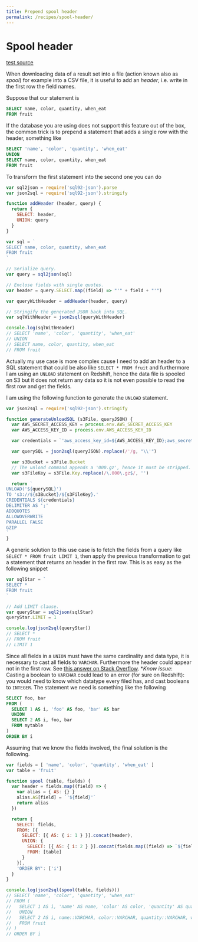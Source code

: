 ```yaml
---
title: Prepend spool header
permalink: /recipes/spool-header/
---
```


# Spool header

[test source](https://github.com/fibo/SQL92-JSON/blob/master/test/recipes/spool-header.js)

When downloading data of a result set into a file (action known also as *spool*)
for example into a CSV file, it is useful to add an *header*, i.e. write
in the first row the field names.

Suppose that our statement is

```sql
SELECT name, color, quantity, when_eat
FROM fruit
```

If the database you are using does not support this feature out of the box,
the common trick is to prepend a statement that adds a single row with the
header, something like

```sql
SELECT 'name', 'color', 'quantity', 'when_eat'
UNION
SELECT name, color, quantity, when_eat
FROM fruit
```

To transform the first statement into the second one you can do

```javascript
var sql2json = require('sql92-json').parse
var json2sql = require('sql92-json').stringify

function addHeader (header, query) {
  return {
    SELECT: header,
    UNION: query
  }
}

var sql = `
SELECT name, color, quantity, when_eat
FROM fruit
`

// Serialize query.
var query = sql2json(sql)

// Enclose fields with single quotes.
var header = query.SELECT.map((field) => "'" + field + "'")

var queryWithHeader = addHeader(header, query)

// Stringify the generated JSON back into SQL.
var sqlWithHeader = json2sql(queryWithHeader)

console.log(sqlWithHeader)
// SELECT 'name', 'color', 'quantity', 'when_eat'
// UNION
// SELECT name, color, quantity, when_eat
// FROM fruit
```

Actually my use case is more complex cause I need to add an header to a
SQL statement that could be also like `SELECT * FROM fruit` and
furthermore I am using an `UNLOAD` statement on Redshift, hence the data
file is spooled on S3 but it does not return any data so it is not even
possible to read the first row and get the fields.

I am using the following function to generate the `UNLOAD` statement.

```javascript
var json2sql = require('sql92-json').stringify

function generateUnloadSQL (s3File, queryJSON) {
  var AWS_SECRET_ACCESS_KEY = process.env.AWS_SECRET_ACCESS_KEY
  var AWS_ACCESS_KEY_ID = process.env.AWS_ACCESS_KEY_ID

  var credentials = `'aws_access_key_id=${AWS_ACCESS_KEY_ID};aws_secret_access_key=${AWS_SECRET_ACCESS_KEY}'`

  var querySQL = json2sql(queryJSON).replace(/'/g, "\\'")

  var s3Bucket = s3File.Bucket
  // The unload command appends a '000.gz', hence it must be stripped.
  var s3FileKey = s3File.Key.replace(/\.000\.gz$/, '')

  return `
UNLOAD('${querySQL}')
TO 's3://${s3Bucket}/${s3FileKey}.'
CREDENTIALS ${credentials}
DELIMITER AS ';'
ADDQUOTES
ALLOWOVERWRITE
PARALLEL FALSE
GZIP
`
}
```

A generic solution to this use case is to fetch the fields from a query
like `SELECT * FROM fruit LIMIT 1`, then apply the previous transformation
to get a statement that returns an header in the first row.
This is as easy as the following snippet

```javascript
var sqlStar = `
SELECT *
FROM fruit
`

// Add LIMIT clause.
var queryStar = sql2json(sqlStar)
queryStar.LIMIT = 1

console.log(json2sql(queryStar))
// SELECT *
// FROM fruit
// LIMIT 1
```

Since all fields in a `UNION` must have the same cardinality and data
type, it is necessary to cast all fields to `VARCHAR`. Furthermore the
header could appear not in the first row.
See [this answer on Stack Overflow](http://stackoverflow.com/a/27863648/1217468).
**Know issue*: Casting a boolean to `VARCHAR` could lead to an error (for sure on Redshift):
you would need to know which datatype every filed has, and cast booleans to `INTEGER`.
The statement we need is something like the following

```sql
SELECT foo, bar
FROM (
  SELECT 1 AS i, 'foo' AS foo, 'bar' AS bar
  UNION
  SELECT 2 AS i, foo, bar
  FROM mytable
)
ORDER BY i
```

Assuming that we know the fields involved, the final solution is the
following.

```javascript
var fields = [ 'name', 'color', 'quantity', 'when_eat' ]
var table = 'fruit'

function spool (table, fields) {
  var header = fields.map((field) => {
    var alias = { AS: {} }
    alias.AS[field] = `'${field}'`
    return alias
  })

  return {
    SELECT: fields,
    FROM: [{
      SELECT: [{ AS: { i: 1 } }].concat(header),
      UNION: {
        SELECT: [{ AS: { i: 2 } }].concat(fields.map((field) => `${field}::VARCHAR`)),
        FROM: [table]
      }
    }],
    'ORDER BY': ['i']
  }
}

console.log(json2sql(spool(table, fields)))
// SELECT 'name', 'color', 'quantity', 'when_eat'
// FROM (
//   SELECT 1 AS i, 'name' AS name, 'color' AS color, 'quantity' AS quantity, 'when_eat' AS when_eat
//   UNION
//   SELECT 2 AS i, name::VARCHAR, color::VARCHAR, quantity::VARCHAR, when_eat::VARCHAR
//   FROM fruit
// )
// ORDER BY i
```
